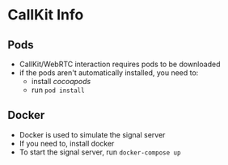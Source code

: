 #  CallKit Info

## Pods

- CallKit/WebRTC interaction requires pods to be downloaded
- if the pods aren't automatically installed, you need to:
    - install *cocoapods*
    - run `pod install`
    
## Docker

- Docker is used to simulate the signal server
- If you need to, install docker
- To start the signal server, run `docker-compose up`

